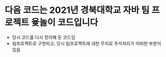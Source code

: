 # 다음 코드는 2021년 경북대학교 자바 팀 프로젝트 윷놀이 코드입니다
- 당시 코드를 다시 정리해 둔 코드임
- 팀프로젝트로 구현되고, 당시 팀프로젝트에 대한 무지로 주석처리가 미비한 부분이 있음
